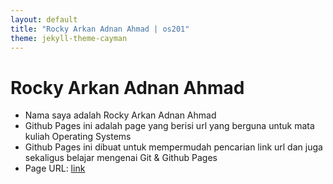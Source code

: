 ```yaml
---
layout: default
title: "Rocky Arkan Adnan Ahmad | os201"
theme: jekyll-theme-cayman
---
```



# Rocky Arkan Adnan Ahmad

- Nama saya adalah Rocky Arkan Adnan Ahmad
- Github Pages ini adalah page yang berisi url yang berguna untuk mata kuliah Operating Systems
- Github Pages ini dibuat untuk mempermudah pencarian link url dan juga sekaligus belajar mengenai Git & Github Pages
- Page URL: [link](https://racendol.github.io/os201/URLs/)

